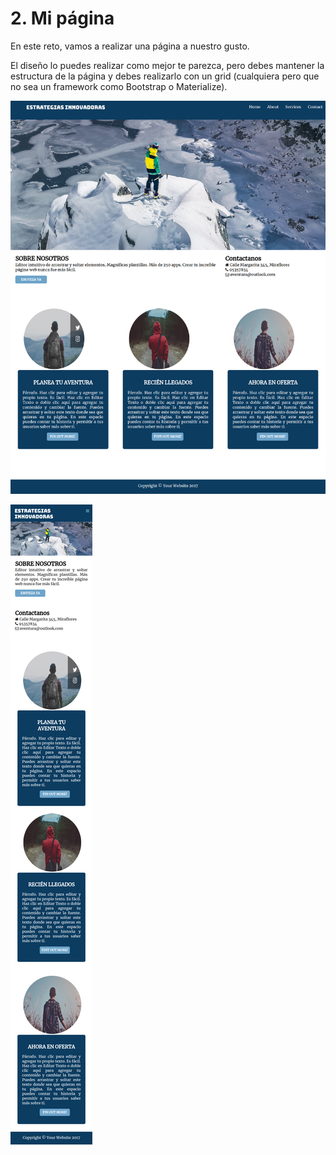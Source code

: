 # 2. Mi página
En este reto, vamos a realizar una página a nuestro gusto.

El diseño lo puedes realizar como mejor te parezca, pero debes mantener la estructura de la página y debes realizarlo con un grid (cualquiera pero que no sea un framework como Bootstrap o Materialize). 

![Con titulo](assets/images/mipagina1.png "titulo")

![Con titulo](assets/images/mipagina2.png "titulo")

